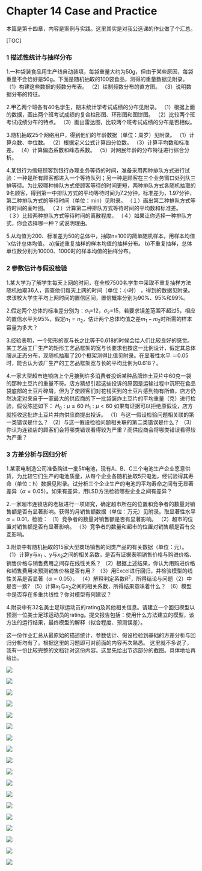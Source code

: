 ﻿# Chapter 14 Case and Practice
本篇是第十四章，内容是案例与实践。这里其实是对我公选课的作业做了个汇总。

[TOC]
### 1 描述性统计与抽样分布
1.一种袋装食品用生产线自动装填，每袋重量大约为50g，但由于某些原因，每袋重量不会恰好是50g。下面是随机抽取的100袋食品，测得的重量数据见附录。
（1）构建这些数据的频数分布表。
（2）绘制频数分布的直方图。
（3）说明数据分布的特征。

2.甲乙两个班各有40名学生，期末统计学考试成绩的分布见附录。
（1）根据上面的数据，画出两个班考试成绩的复合柱形图、环形图和图饼图。
（2）比较两个班考试成绩分布的特点。
（3）画出雷达图，比较两个班考试成绩的分布是否相似。

3.随机抽取25个网络用户，得到他们的年龄数据（单位：周岁）见附录。
（1）计算众数、中位数。
（2）根据定义公式计算四分位数。
（3）计算平均数和标准差。
（4）计算偏态系数和峰态系数。
（5）对网民年龄的分布特征进行综合分析。

4.某银行为缩短顾客到银行办理业务等待的时间，准备采用两种排队方式进行试验：一种是所有顾客都进入一个等待队列；另一种是顾客在三个业务窗口处列队三排等待。为比较哪种排队方式使顾客等待的时间更短，两种排队方式各随机抽取的9名顾客，得到第一中排队方式的平均等待时间为7.2分钟，标准差为，1.97分钟，第二种排队方式的等待时间（单位：min）见附录。
（１）画出第二种排队方式等待时间的茎叶图。
（２）计算第二种排队方式等待时间的平均数和标准差。
（３）比较两种排队方式等待时间的离散程度。
（４）如果让你选择一种排队方式，你会选择哪一种？试说明理由。

5.从均值为200、标准差为50的总体中，抽取n=100的简单随机样本，用样本均值`x估计总体均值。 
a)描述重复抽样的样本均值的抽样分布。 
b)不重复抽样，总体单位数分别为10000、1000时的样本均值的抽样分布。 


### 2 参数估计与假设检验
1.某大学为了解学生每天上网的时间，在全校7500名学生中采取不重复抽样方法随机抽取36人，调查他们每天上网的时间（单位：小时） ，得到的数据见附录。求该校大学生平均上网时间的置信区间，置信概率分别为90%、95%和99%。


2.假定两个总体的标准差分别为：$\sigma_1$=12，$\sigma_2$=15，若要求误差范围不超过5，相应的置信水平为95%，假定$n_1=n_2$，估计两个总体均值之差$m_1-m_2$时所需的样本容量为多大？ 


3.经验表明，一个矩形的宽与长之比等于0.618的时候会给人们比较良好的感觉。某工艺品工厂生产的矩形工艺品框架的宽与长要求也按这一比例设计，假定其总体服从正态分布，现随机抽取了20个框架测得比值见附录。在显著性水平 ＝0.05时，能否认为该厂生产的工艺品框架宽与长的平均比例为0.618？。


4.一家大型超市连锁店上个月接到许多消费者投诉某种品牌炸土豆片中60克一袋的那种土豆片的重量不符。店方猜想引起这些投诉的原因是运输过程中沉积在食品袋底部的土豆片碎屑，但为了使顾客们对花钱买到的土豆片感到物有所值，店方仍然决定对来自于一家最大的供应商的下一批袋装炸土豆片的平均重量（克）进行检验，假设陈述如下： 
                $H_0: \mu\le 60$      $H_1:\mu<60$
如果有证据可以拒绝原假设，店方就拒收这批炸土豆片并向供应商提出投诉。
（1）与这一假设检验问题相关联的第一类错误是什么？
（2）与这一假设检验问题相关联的第二类错误是什么？
（3）你认为连锁店的顾客们会将哪类错误看得较为严重？而供应商会将哪类错误看得较为严重？


### 3 方差分析与回归分析
1.某家电制造公司准备购进一批5#电池，现有A、B、C三个电池生产企业愿意供货，为比较它们生产的电池质量，从每个企业各随机抽取5只电池，经试验得其寿命（单位：h）数据见附录。试分析三个企业生产的电池的平均寿命之间有无显著差异（$\alpha=0.05$）。如果有差异，用LSD方法检验哪些企业之间有差异？


2.一家超市连锁店的老板进行一项研究，确定超市所在的位置和竞争者的数量对销售额是否有显著影响。获得的月销售额数据（单位：万元）见附录。取显著性水平$\alpha=0.01$，检验：
（1）竞争者的数量对销售额是否有显著影响。
（2）超市的位置对销售额是否有显著影响。
（3）竞争者的数量和超市的位置对销售额是否有交互影响。


3.附录中有随机抽取的15家大型商场销售的同类产品的有关数据（单位：元）。
（1）计算y与$x_1$ 、y与$x_2$之间的相关系数，是否有证据表明销售价格与购进价格、销售价格与销售费用之间存在线性关系？
（2）根据上述结果，你认为用购进价格和销售费用来预测销售价格是否有用？
（3）用Excel进行回归，并检验模型的线性关系是否显著（$\alpha=0.05$）。
（4）解释判定系数$R^2$，所得结论与问题（2）中是否一致?
（5）计算$x_1$与$x_2$之间的相关系数，所得结果意味着什么？
（6）模型中是否存在多重共线性？你对模型有何建议？


4.附录中有32名美士足球运动员的rating及其他相关信息。请建立一个回归模型以预测一位美士足球运动员的rating。提交报告包括：使用什么方法建立的模型，该方法的运行结果，最终模型的解释（拟合程度、预测误差）。

这一份作业汇总从最原始的描述统计、参数估计、假设检验到基础的方差分析与回归分析均有了。根据这里的习题即可对前面的内容再次熟悉。
这里就不多说了，我有一份比较完整的文档针对这份内容。这里先给出节选部分的截图。具体地址再给出。

![](http://blog.gisersqdai.top/QQ%E6%88%AA%E5%9B%BE20171008212350.jpg)

![](http://blog.gisersqdai.top/QQ%E6%88%AA%E5%9B%BE20171008212403.jpg)

![](http://blog.gisersqdai.top/QQ%E6%88%AA%E5%9B%BE20171008212410.jpg)

![](http://blog.gisersqdai.top/QQ%E6%88%AA%E5%9B%BE20171008212420.jpg)

![](http://blog.gisersqdai.top/QQ%E6%88%AA%E5%9B%BE20171008212433.jpg)

![](http://blog.gisersqdai.top/QQ%E6%88%AA%E5%9B%BE20171008212442.jpg)

![](http://blog.gisersqdai.top/QQ%E6%88%AA%E5%9B%BE20171008212459.jpg)

![](http://blog.gisersqdai.top/QQ%E6%88%AA%E5%9B%BE20171008212511.jpg)

![](http://blog.gisersqdai.top/QQ%E6%88%AA%E5%9B%BE20171008212519.jpg)

![](http://blog.gisersqdai.top/QQ%E6%88%AA%E5%9B%BE20171008212528.jpg)

![](http://blog.gisersqdai.top/QQ%E6%88%AA%E5%9B%BE20171008212538.jpg)

![](http://blog.gisersqdai.top/QQ%E6%88%AA%E5%9B%BE20171008212545.jpg)

![](http://blog.gisersqdai.top/QQ%E6%88%AA%E5%9B%BE20171008212552.jpg)

![](http://blog.gisersqdai.top/QQ%E6%88%AA%E5%9B%BE20171008212558.jpg)

![](http://blog.gisersqdai.top/QQ%E6%88%AA%E5%9B%BE20171008212607.jpg)

![](http://blog.gisersqdai.top/QQ%E6%88%AA%E5%9B%BE20171008212612.jpg)

![](http://blog.gisersqdai.top/QQ%E6%88%AA%E5%9B%BE20171008212620.jpg)

![](http://blog.gisersqdai.top/QQ%E6%88%AA%E5%9B%BE20171008212629.jpg)